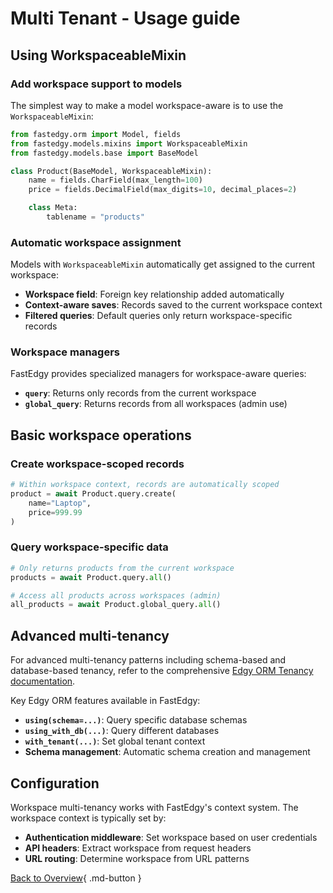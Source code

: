 # Multi Tenant - Usage guide

## Using WorkspaceableMixin

### Add workspace support to models
The simplest way to make a model workspace-aware is to use the `WorkspaceableMixin`:

```python
from fastedgy.orm import Model, fields
from fastedgy.models.mixins import WorkspaceableMixin
from fastedgy.models.base import BaseModel

class Product(BaseModel, WorkspaceableMixin):
    name = fields.CharField(max_length=100)
    price = fields.DecimalField(max_digits=10, decimal_places=2)

    class Meta:
        tablename = "products"
```

### Automatic workspace assignment
Models with `WorkspaceableMixin` automatically get assigned to the current workspace:

- **Workspace field**: Foreign key relationship added automatically
- **Context-aware saves**: Records saved to the current workspace context
- **Filtered queries**: Default queries only return workspace-specific records

### Workspace managers
FastEdgy provides specialized managers for workspace-aware queries:

- **`query`**: Returns only records from the current workspace
- **`global_query`**: Returns records from all workspaces (admin use)

## Basic workspace operations

### Create workspace-scoped records
```python
# Within workspace context, records are automatically scoped
product = await Product.query.create(
    name="Laptop",
    price=999.99
)
```

### Query workspace-specific data
```python
# Only returns products from the current workspace
products = await Product.query.all()

# Access all products across workspaces (admin)
all_products = await Product.global_query.all()
```

## Advanced multi-tenancy

For advanced multi-tenancy patterns including schema-based and database-based tenancy, refer to the comprehensive [Edgy ORM Tenancy documentation](https://edgy.dymmond.com/tenancy/edgy).

Key Edgy ORM features available in FastEdgy:

- **`using(schema=...)`**: Query specific database schemas
- **`using_with_db(...)`**: Query different databases
- **`with_tenant(...)`**: Set global tenant context
- **Schema management**: Automatic schema creation and management

## Configuration

Workspace multi-tenancy works with FastEdgy's context system. The workspace context is typically set by:

- **Authentication middleware**: Set workspace based on user credentials
- **API headers**: Extract workspace from request headers
- **URL routing**: Determine workspace from URL patterns

[Back to Overview](overview.md){ .md-button }

